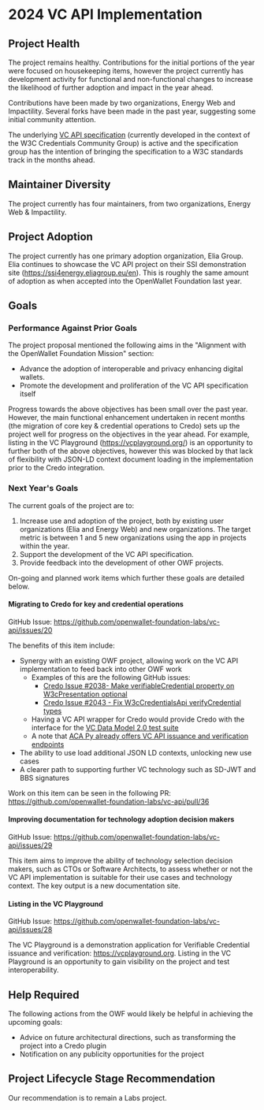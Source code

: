 # 2024 VC API Implementation

## Project Health

The project remains healthy.
Contributions for the initial portions of the year were focused on housekeeping items, however the project currently has development activity for functional and non-functional changes to increase the likelihood of further adoption and impact in the year ahead.

Contributions have been made by two organizations, Energy Web and Impactility.
Several forks have been made in the past year, suggesting some initial community attention.

The underlying [VC API specification](https://w3c-ccg.github.io/vc-api/) (currently developed in the context of the W3C Credentials Community Group) is active and the specification group has the intention of bringing the specification to a W3C standards track in the months ahead.

## Maintainer Diversity

The project currently has four maintainers, from two organizations, Energy Web & Impactility.

## Project Adoption

The project currently has one primary adoption organization, Elia Group. Elia continues to showcase the VC API project on their SSI demonstration site (https://ssi4energy.eliagroup.eu/en).
This is roughly the same amount of adoption as when accepted into the OpenWallet Foundation last year. 

## Goals

### Performance Against Prior Goals

The project proposal mentioned the following aims in the "Alignment with the OpenWallet Foundation Mission" section:
- Advance the adoption of interoperable and privacy enhancing digital wallets.
- Promote the development and proliferation of the VC API specification itself

Progress towards the above objectives has been small over the past year.
However, the main functional enhancement undertaken in recent months (the migration of core key & credential operations to Credo) sets up the project well for progress on the objectives in the year ahead.
For example, listing in the VC Playground (https://vcplayground.org/) is an opportunity to further both of the above objectives, however this was blocked by that lack of flexibility with JSON-LD context document loading in the implementation prior to the Credo integration.

### Next Year's Goals

The current goals of the project are to:
1. Increase use and adoption of the project, both by existing user organizations (Elia and Energy Web) and new organizations. The target metric is between 1 and 5 new organizations using the app in projects within the year.
2. Support the development of the VC API specification.
3. Provide feedback into the development of other OWF projects.

On-going and planned work items which further these goals are detailed below.

#### Migrating to Credo for key and credential operations

GitHub Issue: https://github.com/openwallet-foundation-labs/vc-api/issues/20

The benefits of this item include:
- Synergy with an existing OWF project, allowing work on the VC API implementation to feed back into other OWF work
  - Examples of this are the following GitHub issues:
    - [Credo Issue #2038- Make verifiableCredential property on W3cPresentation optional](https://github.com/openwallet-foundation/credo-ts/issues/2038) 
    - [Credo Issue #2043 - Fix W3cCredentialsApi verifyCredential types](https://github.com/openwallet-foundation/credo-ts/issues/2043)
  - Having a VC API wrapper for Credo would provide Credo with the interface for the [VC Data Model 2.0 test suite](https://github.com/w3c/vc-data-model-2.0-test-suite?tab=readme-ov-file#setup)
  - A note that [ACA Py already offers VC API issuance and verification endpoints](https://github.com/hyperledger/aries-cloudagent-python/pull/2710)
- The ability to use load additional JSON LD contexts, unlocking new use cases
- A clearer path to supporting further VC technology such as SD-JWT and BBS signatures

Work on this item can be seen in the following PR: https://github.com/openwallet-foundation-labs/vc-api/pull/36

#### Improving documentation for technology adoption decision makers

GitHub Issue: https://github.com/openwallet-foundation-labs/vc-api/issues/29 

This item aims to improve the ability of technology selection decision makers, such as CTOs or Software Architects, to assess whether or not the VC API implementation is suitable for their use cases and technology context.
The key output is a new documentation site.

#### Listing in the VC Playground

GitHub Issue: https://github.com/openwallet-foundation-labs/vc-api/issues/28

The VC Playground is a demonstration application for Verifiable Credential issuance and verification: https://vcplayground.org.
Listing in the VC Playground is an opportunity to gain visibility on the project and test interoperability.

## Help Required

The following actions from the OWF would likely be helpful in achieving the upcoming goals:
- Advice on future architectural directions, such as transforming the project into a Credo plugin
- Notification on any publicity opportunities for the project

## Project Lifecycle Stage Recommendation

Our recommendation is to remain a Labs project.
